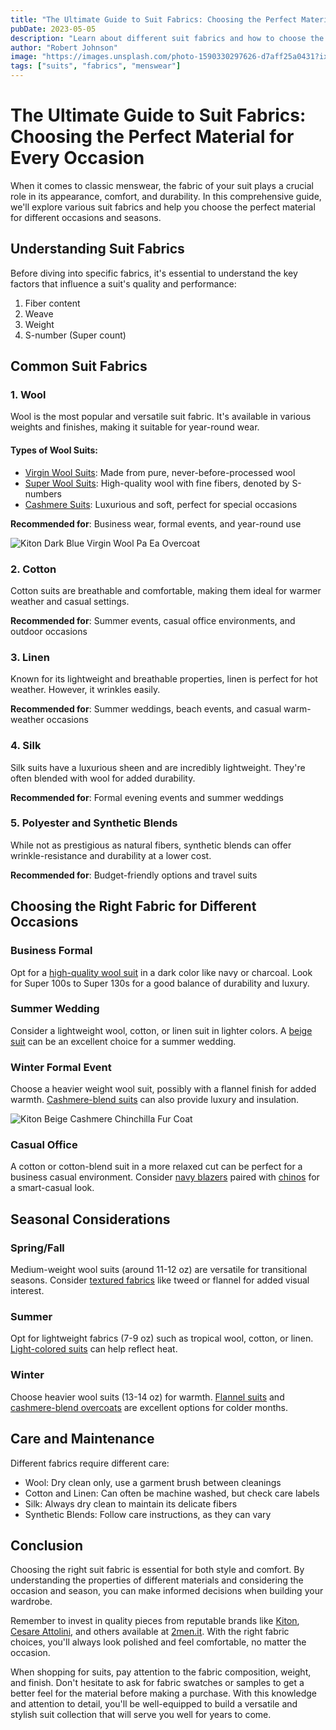 ```yaml
---
title: "The Ultimate Guide to Suit Fabrics: Choosing the Perfect Material for Every Occasion"
pubDate: 2023-05-05
description: "Learn about different suit fabrics and how to choose the right one for various occasions and seasons."
author: "Robert Johnson"
image: "https://images.unsplash.com/photo-1590330297626-d7aff25a0431?ixlib=rb-4.0.3&ixid=M3wxMjA3fDB8MHxwaG90by1wYWdlfHx8fGVufDB8fHx8fA%3D%3D&auto=format&fit=crop&w=2070&q=80"
tags: ["suits", "fabrics", "menswear"]
---
```


# The Ultimate Guide to Suit Fabrics: Choosing the Perfect Material for Every Occasion

When it comes to classic menswear, the fabric of your suit plays a crucial role in its appearance, comfort, and durability. In this comprehensive guide, we'll explore various suit fabrics and help you choose the perfect material for different occasions and seasons.

## Understanding Suit Fabrics

Before diving into specific fabrics, it's essential to understand the key factors that influence a suit's quality and performance:

1. Fiber content
2. Weave
3. Weight
4. S-number (Super count)

## Common Suit Fabrics

### 1. Wool

Wool is the most popular and versatile suit fabric. It's available in various weights and finishes, making it suitable for year-round wear.

#### Types of Wool Suits:

- [Virgin Wool Suits](https://2men.it/collections/designer-virgin-wool-suits): Made from pure, never-before-processed wool
- [Super Wool Suits](https://2men.it/collections/italian-designer-super-wool-suits): High-quality wool with fine fibers, denoted by S-numbers
- [Cashmere Suits](https://2men.it/collections/italian-designer-cashmere-suits): Luxurious and soft, perfect for special occasions

**Recommended for**: Business wear, formal events, and year-round use

![Kiton Dark Blue Virgin Wool Pa Ea Overcoat](https://2men.it/cdn/shop/files/7cfb97a73e22c37a4ee591a1c26d3c83.jpg?v=1725609397&width=533)

### 2. Cotton

Cotton suits are breathable and comfortable, making them ideal for warmer weather and casual settings.

**Recommended for**: Summer events, casual office environments, and outdoor occasions

### 3. Linen

Known for its lightweight and breathable properties, linen is perfect for hot weather. However, it wrinkles easily.

**Recommended for**: Summer weddings, beach events, and casual warm-weather occasions

### 4. Silk

Silk suits have a luxurious sheen and are incredibly lightweight. They're often blended with wool for added durability.

**Recommended for**: Formal evening events and summer weddings

### 5. Polyester and Synthetic Blends

While not as prestigious as natural fibers, synthetic blends can offer wrinkle-resistance and durability at a lower cost.

**Recommended for**: Budget-friendly options and travel suits

## Choosing the Right Fabric for Different Occasions

### Business Formal

Opt for a [high-quality wool suit](https://2men.it/collections/italian-designer-wool-suits) in a dark color like navy or charcoal. Look for Super 100s to Super 130s for a good balance of durability and luxury.

### Summer Wedding

Consider a lightweight wool, cotton, or linen suit in lighter colors. A [beige suit](https://2men.it/collections/italian-beige-designer-suits) can be an excellent choice for a summer wedding.

### Winter Formal Event

Choose a heavier weight wool suit, possibly with a flannel finish for added warmth. [Cashmere-blend suits](https://2men.it/collections/italian-designer-cashmere-suits) can also provide luxury and insulation.

![Kiton Beige Cashmere Chinchilla Fur Coat](https://2men.it/cdn/shop/files/5ce4a9e48e1c36a2b2d6db06f35a8ca6.jpg?v=1725609317&width=533)

### Casual Office

A cotton or cotton-blend suit in a more relaxed cut can be perfect for a business casual environment. Consider [navy blazers](https://2men.it/collections/italian-navy-blazers) paired with [chinos](https://2men.it/collections/pants) for a smart-casual look.

## Seasonal Considerations

### Spring/Fall

Medium-weight wool suits (around 11-12 oz) are versatile for transitional seasons. Consider [textured fabrics](https://2men.it/collections/italian-designer-plaids-check-suits) like tweed or flannel for added visual interest.

### Summer

Opt for lightweight fabrics (7-9 oz) such as tropical wool, cotton, or linen. [Light-colored suits](https://2men.it/collections/italian-gray-designer-suits-kiton-cesare-attolini-and-more) can help reflect heat.

### Winter

Choose heavier wool suits (13-14 oz) for warmth. [Flannel suits](https://2men.it/collections/suits) and [cashmere-blend overcoats](https://2men.it/collections/cashmere-coats) are excellent options for colder months.

## Care and Maintenance

Different fabrics require different care:

- Wool: Dry clean only, use a garment brush between cleanings
- Cotton and Linen: Can often be machine washed, but check care labels
- Silk: Always dry clean to maintain its delicate fibers
- Synthetic Blends: Follow care instructions, as they can vary

## Conclusion

Choosing the right suit fabric is essential for both style and comfort. By understanding the properties of different materials and considering the occasion and season, you can make informed decisions when building your wardrobe.

Remember to invest in quality pieces from reputable brands like [Kiton](https://2men.it/collections/kiton-suits), [Cesare Attolini](https://2men.it/collections/cesare-attolini-suits), and others available at [2men.it](https://2men.it). With the right fabric choices, you'll always look polished and feel comfortable, no matter the occasion.

When shopping for suits, pay attention to the fabric composition, weight, and finish. Don't hesitate to ask for fabric swatches or samples to get a better feel for the material before making a purchase. With this knowledge and attention to detail, you'll be well-equipped to build a versatile and stylish suit collection that will serve you well for years to come.